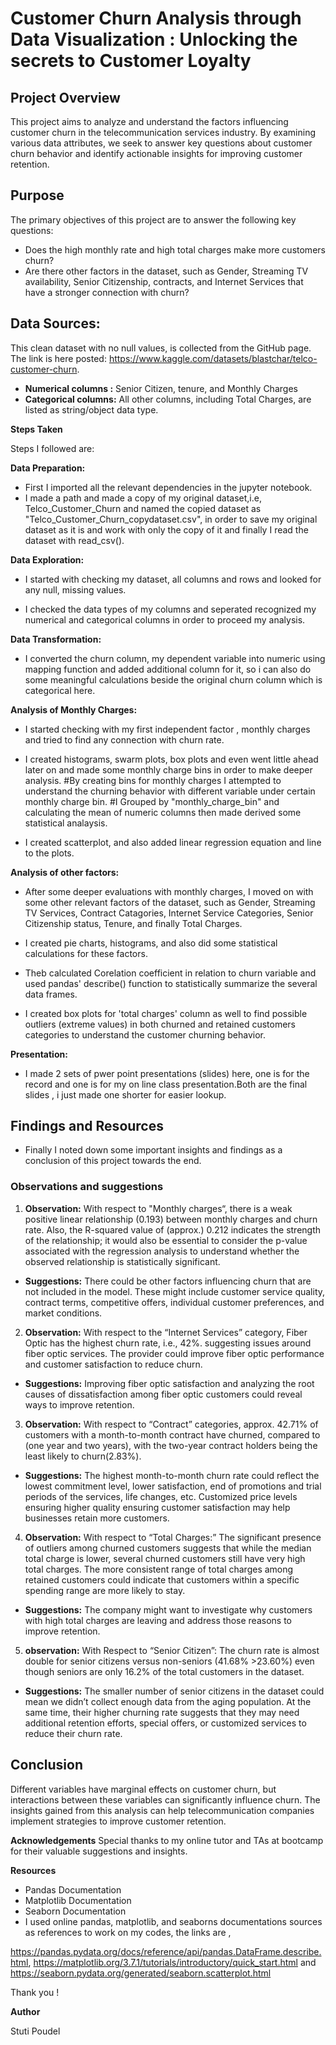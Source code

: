 # Customer Churn Analysis through Data Visualization : Unlocking the secrets to Customer Loyalty

## Project Overview
This project aims to analyze and understand the factors influencing customer churn in the telecommunication services industry. By examining various data attributes, we seek to answer key questions about customer churn behavior and identify actionable insights for improving customer retention.

## Purpose
The primary objectives of this project are to answer the following key questions:

- Does the high monthly rate and high total charges make more customers churn?
- Are there other factors in the dataset, such as Gender, Streaming TV availability, Senior Citizenship, contracts, and Internet Services that have a stronger connection with churn?

## Data Sources:
This clean dataset with no null values, is collected from the GitHub page. The link is here posted: https://www.kaggle.com/datasets/blastchar/telco-customer-churn.
- **Numerical columns :** Senior Citizen, tenure, and Monthly Charges 
- **Categorical columns:** All other columns, including Total Charges, are listed as string/object data type. 

**Steps Taken**

Steps I followed are: 

**Data Preparation:**

- First I imported all the relevant dependencies in the jupyter notebook.
- I made a path and made a copy of my original dataset,i.e, Telco_Customer_Churn and named the copied dataset as "Telco_Customer_Churn_copydataset.csv", in order to save my original dataset as it is and work with only the copy of it and finally I read the dataset with read_csv().

**Data Exploration:**
- I started with checking my dataset, all columns and rows and looked for any null, missing values.

- I checked the data types of my columns and seperated recognized my numerical and categorical columns in order to proceed my analysis.

**Data Transformation:**
- I converted the churn column, my dependent variable into numeric using mapping function and added additional column for it, so i can also do some meaningful calculations beside the original churn column which is categorical here.

**Analysis of Monthly Charges:**
 - I started checking with my first independent factor , monthly charges and tried to find any connection with churn rate.

- I created histograms, swarm plots, box plots and even went little ahead later on and made some monthly charge bins in order to make deeper analysis.
#By creating bins for monthly charges I attempted to understand the churning behavior with different variable under certain monthly charge bin.
#I Grouped by "monthly_charge_bin" and calculating the mean of numeric columns then made derived some statistical analaysis.

- I created scatterplot, and also added linear regression equation and line to the plots.

**Analysis of other factors:** 
- After some deeper evaluations with monthly charges, I moved on with some other relevant factors of the dataset, such as Gender, Streaming TV Services, Contract Catagories, Internet Service Categories, Senior Citizenship status, Tenure, and finally Total Charges.
- I created pie charts, histograms,  and also did some statistical calculations for these factors.

- Theb calculated Corelation coefficient in relation to churn  variable and used pandas' describe() function to statistically summarize the several data frames. 

- I created box plots for 'total charges' column as well to find possible outliers (extreme values) in both churned and retained customers categories to understand the customer churning behavior.

**Presentation:**
- I made 2 sets of pwer point presentations (slides) here, one is for the record and one is for my on line class presentation.Both are the final slides , i just made one shorter for easier lookup.

## Findings and Resources

- Finally I noted down some important insights and findings as a conclusion of this project towards the end.

### Observations and suggestions

1. **Observation:** With respect to "Monthly charges“, there is a weak positive linear relationship (0.193) between monthly charges and churn rate. Also, the R-squared value of (approx.) 0.212 indicates the strength of the relationship; it would also be essential to consider the p-value associated with the regression analysis to understand whether the observed relationship is statistically significant. 

 - **Suggestions:** There could be other factors influencing churn that are not included in the model. These might include customer service quality, contract terms, competitive offers, individual customer preferences, and market conditions. 

2. **Observation:** With respect to the “Internet Services” category, Fiber Optic has the highest churn rate, i.e., 42%.  suggesting issues around fiber optic services. The provider could improve fiber optic performance and customer satisfaction to reduce churn. 

- **Suggestions:** Improving fiber optic satisfaction and analyzing the root causes of dissatisfaction among fiber optic customers could reveal ways to improve retention.


3. **Observation:** With respect to “Contract” categories, approx. 42.71% of customers with a month-to-month contract have churned,  compared to (one year and two years), with the two-year contract holders being the least likely to churn(2.83%). 

- **Suggestions:**  The highest month-to-month churn rate could reflect the lowest commitment level, lower satisfaction, end of promotions and trial periods of the services, life changes, etc. Customized price levels ensuring higher quality ensuring customer satisfaction may help businesses retain more customers. 

4. **Observation:** With respect to “Total Charges:” The significant presence of outliers among churned customers suggests that while the median total charge is lower, several churned customers still have very high total charges. The more consistent range of total charges among retained customers could indicate that customers within a specific spending range are more likely to stay.

- **Suggestions:** The company might want to investigate why customers with high total charges are leaving and address those reasons to improve retention.

5. **observation:** With Respect to “Senior Citizen”: The churn rate is almost double for senior citizens versus non-seniors (41.68% >23.60%) even though seniors are only 16.2% of the total customers in the dataset. 

- **Suggestions:** The smaller number of senior citizens in the dataset could mean we didn’t collect enough data from the aging population. At the same time, their higher churning rate suggests that they may need additional retention efforts, special offers, or customized services to reduce their churn rate.


## Conclusion
Different variables have marginal effects on customer churn, but interactions between these variables can significantly influence churn. The insights gained from this analysis can help telecommunication companies implement strategies to improve customer retention.

**Acknowledgements**
Special thanks to my online tutor and TAs at bootcamp for their valuable suggestions and insights.

**Resources**
- Pandas Documentation
- Matplotlib Documentation
- Seaborn Documentation
-  I used online pandas, matplotlib, and seaborns documentations sources as references to work on my codes, the links are ,

 https://pandas.pydata.org/docs/reference/api/pandas.DataFrame.describe.html, https://matplotlib.org/3.7.1/tutorials/introductory/quick_start.html
 and https://seaborn.pydata.org/generated/seaborn.scatterplot.html 


 Thank you !

**Author**

Stuti Poudel
